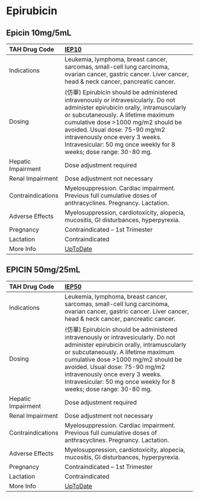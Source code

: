 # Epirubicin

## Epicin 10mg/5mL

| TAH Drug Code      | [IEP10](https://www.tahsda.org.tw/drugs/hissearch.php?drug_code=IEP10)                                                                                                                                                                                                                                                                               |
|:-------------------|:-----------------------------------------------------------------------------------------------------------------------------------------------------------------------------------------------------------------------------------------------------------------------------------------------------------------------------------------------------|
| Indications        | Leukemia, lymphoma, breast cancer, sarcomas, small-cell lung carcinoma, ovarian cancer, gastric cancer. Liver cancer, head & neck cancer, pancreatic cancer.                                                                                                                                                                                         |
| Dosing             | (仿單) Epirubicin should be administered intravenously or intravesicularly. Do not administer epirubicin orally, intramuscularly or subcutaneously. A lifetime maximum cumulative dose >1000 mg/m2 should be avoided. Usual dose: 75-90 mg/m2 intravenously once every 3 weeks. Intravesicular: 50 mg once weekly for 8 weeks; dose range: 30-80 mg. |
| Hepatic Impairment | Dose adjustment required                                                                                                                                                                                                                                                                                                                             |
| Renal Impairment   | Dose adjustment not necessary                                                                                                                                                                                                                                                                                                                        |
| Contraindications  | Myelosuppression. Cardiac impairment. Previous full cumulative doses of anthracyclines. Pregnancy. Lactation.                                                                                                                                                                                                                                        |
| Adverse Effects    | Myelosuppression, cardiotoxicity, alopecia, mucositis, GI disturbances, hyperpyrexia.                                                                                                                                                                                                                                                                |
| Pregnancy          | Contraindicated – 1st Trimester                                                                                                                                                                                                                                                                                                                      |
| Lactation          | Contraindicated                                                                                                                                                                                                                                                                                                                                      |
| More Info          | [UpToDate](https://www.uptodate.com/contents/epirubicin-drug-information)                                                                                                                                                                                                                                                                            |

## EPICIN 50mg/25mL

| TAH Drug Code      | [IEP50](https://www.tahsda.org.tw/drugs/hissearch.php?drug_code=IEP50)                                                                                                                                                                                                                                                                               |
|:-------------------|:-----------------------------------------------------------------------------------------------------------------------------------------------------------------------------------------------------------------------------------------------------------------------------------------------------------------------------------------------------|
| Indications        | Leukemia, lymphoma, breast cancer, sarcomas, small-cell lung carcinoma, ovarian cancer, gastric cancer. Liver cancer, head & neck cancer, pancreatic cancer.                                                                                                                                                                                         |
| Dosing             | (仿單) Epirubicin should be administered intravenously or intravesicularly. Do not administer epirubicin orally, intramuscularly or subcutaneously. A lifetime maximum cumulative dose >1000 mg/m2 should be avoided. Usual dose: 75-90 mg/m2 intravenously once every 3 weeks. Intravesicular: 50 mg once weekly for 8 weeks; dose range: 30-80 mg. |
| Hepatic Impairment | Dose adjustment required                                                                                                                                                                                                                                                                                                                             |
| Renal Impairment   | Dose adjustment not necessary                                                                                                                                                                                                                                                                                                                        |
| Contraindications  | Myelosuppression. Cardiac impairment. Previous full cumulative doses of anthracyclines. Pregnancy. Lactation.                                                                                                                                                                                                                                        |
| Adverse Effects    | Myelosuppression, cardiotoxicity, alopecia, mucositis, GI disturbances, hyperpyrexia.                                                                                                                                                                                                                                                                |
| Pregnancy          | Contraindicated – 1st Trimester                                                                                                                                                                                                                                                                                                                      |
| Lactation          | Contraindicated                                                                                                                                                                                                                                                                                                                                      |
| More Info          | [UpToDate](https://www.uptodate.com/contents/epirubicin-drug-information)                                                                                                                                                                                                                                                                            |

